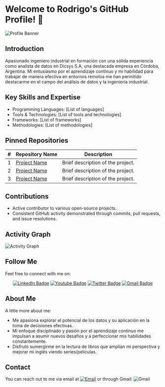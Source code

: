 # Welcome to Rodrigo's GitHub Profile! 👋

![Profile Banner](link_to_profile_banner_image)

## Introduction
Apasionado ingeniero industrial en formación con una sólida experiencia como analista de datos en Dicsys S.A, una destacada empresa en Córdoba, Argentina. Mi entusiasmo por el aprendizaje continuo y mi habilidad para trabajar de manera efectiva en entornos remotos me han permitido destacarme en el campo del análisis de datos y la ingeniería industrial.


## Key Skills and Expertise
- Programming Languages: [List of languages]
- Tools & Technologies: [List of tools and technologies]
- Frameworks: [List of frameworks]
- Methodologies: [List of methodologies]

## Pinned Repositories

| #   | Repository Name                | Description                                     |
| --- | ------------------------------ | ----------------------------------------------- |
| 1   | [Project Name](link_to_repo1) | Brief description of the project.               |
| 2   | [Project Name](link_to_repo2) | Brief description of the project.               |
| 3   | [Project Name](link_to_repo3) | Brief description of the project.               |

## Contributions
- Active contributor to various open-source projects.
- Consistent GitHub activity demonstrated through commits, pull requests, and issue resolutions.

## Activity Graph
![Activity Graph](link_to_activity_graph_image)

## Follow Me
Feel free to connect with me on:
<center>
<div id="badges">
  <a href="link_to_linkedin_profile"><img src="https://img.shields.io/badge/LinkedIn-blue?style=for-the-badge&logo=linkedin&logoColor=white" alt="LinkedIn Badge"/></a>
  <a href="link_to_youtube_profile"><img src="https://img.shields.io/badge/YouTube-red?style=for-the-badge&logo=youtube&logoColor=white" alt="Youtube Badge"/></a>
  <a href="link_to_twitter_profile"><img src="https://img.shields.io/badge/Twitter-blue?style=for-the-badge&logo=twitter&logoColor=white" alt="Twitter Badge"/></a>
  <a href="address_mail"><img src="https://img.shields.io/badge/Gmail-D14836?style=for-the-badge&logo=gmail&logoColor=white" alt="Gmail Badge"/></a>
</div>
</center>

## About Me
A little more about me:
- Me apasiona explorar el potencial de los datos y su aplicación en la toma de decisiones efectivas.
- Mi enfoque disciplinado y pasión por el aprendizaje continuo me impulsan a asumir nuevos desafíos y a perfeccionar mis habilidades constantemente.
- Disfruto sumergirme en la lectura de libros que amplían mi perspectiva y mejorar mi inglés viendo series/películas.

## Contact
You can reach out to me via email at 
[![Email](https://img.shields.io/badge/Email-%20-blue)](mailto:your_email@example.com)
or through Gmail: 
![Gmail](https://img.shields.io/badge/Gmail-D14836?style=for-the-badge&logo=gmail&logoColor=white)


